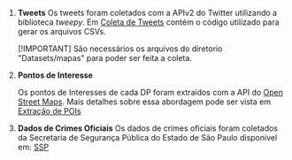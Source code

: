 1. **Tweets** 
    Os tweets foram coletados com a APIv2 do Twitter utilizando a biblioteca _tweepy_. Em [Coleta de Tweets](https://github.com/LABPAAD/crimes_prediction/blob/main/Codes/coleta_tweets.ipynb) contém o código utilizado para gerar os arquivos CSVs.

    [!IMPORTANT] São necessários os arquivos do diretorio "Datasets/mapas" para poder ser feita a coleta.

2. **Pontos de Interesse**

    Os pontos de Interesses de cada DP foram extraídos com a API do [Open Street Maps](https://www.openstreetmap.org/). Mais detalhes sobre essa abordagem pode ser vista em [Extração de POIs](https://github.com/LABPAAD/urban_computing)

3. **Dados de Crimes Oficiais**
    Os dados de crimes oficiais foram coletados da Secretaria de Segurança Pública do Estado de São Paulo disponível em: [SSP](https://www.ssp.sp.gov.br/estatistica)
